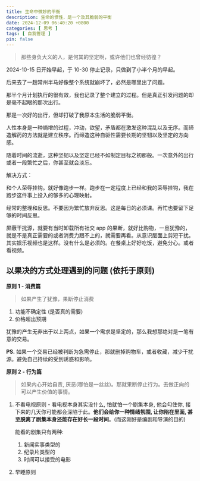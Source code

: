 ```yaml
---
title: 生命中微妙的平衡
description: 生命的惯性，是一个及其脆弱的平衡
date: 2024-12-09 06:40:20 +0800
categories: [ 思考 ]
tags: [ 自我管理 ]
pin: false
---
```


> 那些身负大义的人，是何其的坚定啊，或许他们也曾经彷徨？

2024-10-15 日开始早起，于 10-30 停止记录，只做到了小半个月的早起。

后来去了一趟常州半马好像整个系统就崩坏了，必然是哪里出了问题。

那半个月计划执行的很有效，我也记录了整个建立的过程。但是真正引发问题的却是毫不起眼的那次出行。

那是一次好的出行，但却打破了我原本生活的脆弱平衡。

人性本身是一种熵增的过程，冲动，欲望，矛盾都在激发这种混乱以及无序。而缔造解药的方法就是建立秩序。而缔造这种自驱性需要长期的坚韧以及坚定的方向感。

随着时间的流逝，这种坚韧以及坚定已经不如制定目标之初那般。一次意外的出行或者一段繁忙之后，你甚至就会淡忘。

解决方式：

和个人荣辱挂钩。就好像跑步一样。跑步在一定程度上已经和我的荣辱挂钩，我在跑步这件事上投入的够多的心理映射。

经常的整理和反思。不要因为繁忙放弃反思。这是每日的必须课。再忙也要留下足够的时间反思。

屏蔽干扰源，就要有当时卸载所有社交 app 的果断，就好比购物，一旦犹豫的，就是不是真正需要的或者消费力跟不上的，就需要再看。从意识层面上剪短干扰。其实娱乐视频也是这样。没有什么是必须的。在餐桌上好好吃饭，避免分心。或者看视频。

## 以果决的方式处理遇到的问题 (依托于原则)
**原则 1 - 消费篇**
> 如果产生了犹豫，果断停止消费
>

1. 功能不确定性 (是否真的需要)
2. 价格超出预期
   

犹豫的产生无非出于以上两点，如果一个需求是坚定的，那么我想那绝对是一笔有意的交易。

**PS.** 如果一个交易已经被判断为急需停止，那就删掉购物车，或者收藏，减少干扰源。避免自己持续的受到诱惑和影响。

**原则 2 - 行为篇**

> 如果内心开始自责, 厌恶(哪怕是一丝丝)。那就果断停止行为。去做正向的可以产生价值的事情。

1. 不看电视原则 - 看电视本身其实没什么, 怕就怕一个剧集本身, 他会勾住你, 接下来的几天你可能都会深陷于此。**他们会给你一种情绪氛围, 让你陷在里面, 甚至脱离了剧集本身还能存在好长一段时间**。(而这刚好是编剧和导演的目的)

   能看的剧集只有两种:

   1. 新闻实事类型的
   2. 纪录片类型的
   3. 时间可以接受的电影

   

   

2. 早睡原则

   
